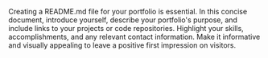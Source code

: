 Creating a README.md file for your portfolio is essential. In this concise document, introduce yourself, describe your portfolio's purpose, and include links to your projects or code repositories. Highlight your skills, accomplishments, and any relevant contact information. Make it informative and visually appealing to leave a positive first impression on visitors.
